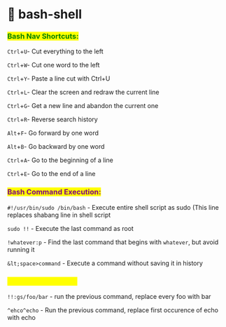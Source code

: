 # 🐚 bash-shell

### <mark style="color:green;">Bash Nav Shortcuts:</mark>

`Ctrl`+`U`- Cut everything to the left &#x20;

`Ctrl`+`W`- Cut one word to the left

`Ctrl`+`Y`- Paste a line cut with Ctrl+U&#x20;

`Ctrl`+`L`- Clear the screen and redraw the current line&#x20;

`Ctrl`+`G`- Get a new line and abandon the current one

`Ctrl`+`R`- Reverse search history

`Alt`+`F`- Go forward by one word

`Alt`+`B`- Go backward by one word

`Ctrl`+`A`- Go to the beginning of a line

`Ctrl`+`E`- Go to the end of a line

### <mark style="color:purple;">Bash Command Execution:</mark>

`#!/usr/bin/sudo /bin/bash` - Execute entire shell script as sudo (This line replaces shabang line in shell script

`sudo !!` - Execute the last command as root

`!whatever:p` - Find the last command that begins with `whatever`, but avoid running it

`&lt;space>command` - Execute a command without saving it in history

### <mark style="color:yellow;">Spelling errors bash</mark>&#x20;

`!!:gs/foo/bar` <mark style="color:yellow;"></mark> - run the previous command, replace every foo with bar

`^ehco^echo` - Run the previous command, replace first occurence of echo with echo

